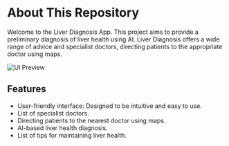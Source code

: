 # About This Repository

Welcome to the Liver Diagnosis App. This project aims to provide a preliminary diagnosis of liver health using AI. Liver Diagnosis offers a wide range of advice and specialist doctors, directing patients to the appropriate doctor using maps.

![UI Preview](assets/images/ui.png)

## Features

- User-friendly interface: Designed to be intuitive and easy to use.
- List of specialist doctors.
- Directing patients to the nearest doctor using maps.
- AI-based liver health diagnosis.
- List of tips for maintaining liver health.




